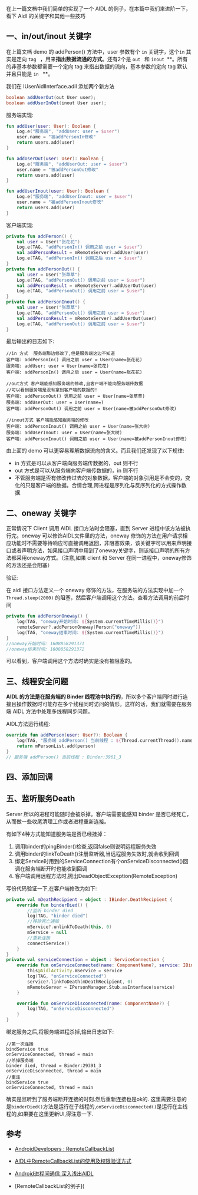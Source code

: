 在上一篇文档中我们简单的实现了一个 AIDL 的例子，在本篇中我们来进阶一下，看下 Aidl 的关键字和其他一些技巧

## 一、in/out/inout 关键字

在上篇文档 demo 的 addPerson() 方法中，user 参数有个 `in` 关键字，这个`in` 其实是定向 `tag ` ，用来**指出数据流通的方式**。还有2个是  `out ` 和  `inout `**。所有的非基本参数都需要一个定向 tag 来指出数据的流向，基本参数的定向 tag 默认并且只能是  `in ` **。

我们在 IUserAidlInterface.adil 添加两个新方法

```java
boolean addUserOut(out User user);
boolean addUserInOut(inout User user);
```

服务端实现:

```kotlin
fun addUser(user: User): Boolean {
    Log.e("服务端", "addUser: user = $user")
    user.name = "被addPersonIn修改"
    return users.add(user)
}

fun addUserOut(user: User): Boolean {
    Log.e("服务端", "addUserOut: user = $user")
    user.name = "被addPersonOut修改"
    return users.add(user)
}

fun addUserInout(user: User): Boolean {
    Log.e("服务端", "addUserInout: user = $user")
    user.name = "被addPersonInout修改"
    return users.add(user)
}
```

客户端实现:

```kotlin
private fun addPerson() {            
    val user = User("张花花")
    Log.e(TAG, "addPersonIn() 调用之前 user = $user")
    val addPersonResult = mRemoteServer?.addUser(user)
    Log.e(TAG, "addPersonIn() 调用之后 user = $user")
}
private fun addPersonOut() {
    val user = User("张草草")
    Log.e(TAG, "addPersonOut() 调用之前 user = $user")
    val addPersonResult = mRemoteServer?.addUserOut(user)
    Log.e(TAG, "addPersonOut() 调用之前 user = $user")
}
private fun addPersonInout() {
    val user = User("张草草")
    Log.e(TAG, "addPersonOut() 调用之前 user = $user")
    val addPersonResult = mRemoteServer?.addUserOut(user)
    Log.e(TAG, "addPersonOut() 调用之前 user = $user")
}
```

最后输出的日志如下:

```shell
//in 方式  服务端那边修改了,但是服务端这边不知道
客户端: addPersonIn() 调用之前 user = User(name=张花花)
服务端: addUser: user = User(name=张花花)
客户端: addPersonIn() 调用之后 user = User(name=张花花)

//out方式 客户端能感知服务端的修改,且客户端不能向服务端传数据
//可以看到服务端是没有拿到客户端的数据的!
客户端: addPersonOut() 调用之前 user = User(name=张草草)
服务端: addUserOut: user = User(name=)
客户端: addPersonOut() 调用之前 user = User(name=被addPersonOut修改)

//inout方式 客户端能感知服务端的修改
客户端: addPersonInout() 调用之前 user = User(name=张大树)
服务端: addUserInout: user = User(name=张大树)
客户端: addPersonInout() 调用之前 user = User(name=被addPersonInout修改)
```

由上面的 demo 可以更容易理解数据流向的含义。而且我们还发现了以下规律:

- in 方式是可以从客户端向服务端传数据的，out 则不行
- out 方式是可以从服务端向客户端传数据的，in 则不行
- 不管服务端是否有修改传过去的对象数据，客户端的对象引用是不会变的，变化的只是客户端的数据。合情合理,跨进程是序列化与反序列化的方式操作数据.

## 二、oneway 关键字

正常情况下 Client 调用 AIDL 接口方法时会阻塞，直到 Server 进程中该方法被执行完。oneway 可以修饰AIDL文件里的方法，oneway 修饰的方法在用户请求相应功能时不需要等待响应可直接调用返回，非阻塞效果，该关键字可以用来声明接口或者声明方法，如果接口声明中用到了oneway关键字，则该接口声明的所有方法都采用oneway方式。（注意,如果 client 和 Server 在同一进程中，oneway修饰的方法还是会阻塞）

验证: 

在 aidl 接口方法定义一个 oneway 修饰的方法，在服务端的方法实现中加一个 `Thread.sleep(2000)` 的阻塞，然后客户端调用这个方法。查看方法调用的前后时间

```kotlin
private fun addPersonOneway() {
    log(TAG, "oneway开始时间: ${System.currentTimeMillis()}")
    remoteServer?.addPersonOneway(Person("oneway"))
    log(TAG, "oneway结束时间: ${System.currentTimeMillis()}")
}
//oneway开始时间: 1608858291371
//oneway结束时间: 1608858291372
```

可以看到，客户端调用这个方法时确实是没有被阻塞的。

## 三、线程安全问题

**AIDL 的方法是在服务端的 Binder 线程池中执行的**，所以多个客户端同时进行连接且操作数据时可能存在多个线程同时访问的情形。这样的话，我们就需要在服务端 AIDL 方法中处理多线程同步问题。

AIDL方法运行线程:

```kotlin
override fun addPerson(user: User?): Boolean {
    log(TAG, "服务端 addPerson() 当前线程 : ${Thread.currentThread().name}")
    return mPersonList.add(person)
}
// 服务端 addPerson() 当前线程 : Binder:3961_3
```

## 四、添加回调



## 五、监听服务Death

Server 所以的进程可能随时会被杀掉。客户端需要能感知 binder 是否已经死亡，从而做一些收尾清理工作或者进程重新连接。

有如下4种方式能知道服务端是否已经挂掉：

1. 调用binder的pingBinder()检查,返回false则说明远程服务失效
2. 调用binder的linkToDeath()注册监听器,当远程服务失效时,就会收到回调
3. 绑定Service时用到的ServiceConnection有个onServiceDisconnected()回调在服务端断开时也能收到回调
4. 客户端调用远程方法时,抛出DeadObjectException(RemoteException)

写份代码验证一下,在客户端修改为如下:

```kotlin
private val mDeathRecipient = object : IBinder.DeathRecipient {
    override fun binderDied() {
        //监听 binder died
        log(TAG, "binder died")
        //移除死亡通知
        mService?.unlinkToDeath(this, 0)
        mService = null
        //重新连接
        connectService()
    }
}
private val serviceConnection = object : ServiceConnection {
    override fun onServiceConnected(name: ComponentName?, service: IBinder?) {
        this@AidlActivity.mService = service
        log(TAG, "onServiceConnected")
        service?.linkToDeath(mDeathRecipient, 0)
        mRemoteServer = IPersonManager.Stub.asInterface(service)
    }

    override fun onServiceDisconnected(name: ComponentName?) {
        log(TAG, "onServiceDisconnected")
    }
}
```

绑定服务之后,将服务端进程杀掉,输出日志如下:

```shell
//第一次连接
bindService true
onServiceConnected, thread = main
//杀掉服务端 
binder died, thread = Binder:29391_3
onServiceDisconnected, thread = main
//重连
bindService true
onServiceConnected, thread = main
```

确实是监听到了服务端断开连接的时刻.然后重新连接也是ok的. 这里需要注意的是`binderDied()`方法是运行在子线程的,`onServiceDisconnected()`是运行在主线程的,如果要在这里更新UI,得注意一下.

## 参考

- [AndroidDevelopers : RemoteCallbackList](https://developer.android.google.cn/reference/android/os/RemoteCallbackList.html)
- [AIDL中RemoteCallbackList的使用及权限验证方式](https://www.jianshu.com/p/69e5782dd3c3)

- [Android进程间通信 深入浅出AIDL](https://zhuanlan.zhihu.com/p/338093696)
- [RemoteCallbackList的例子](
